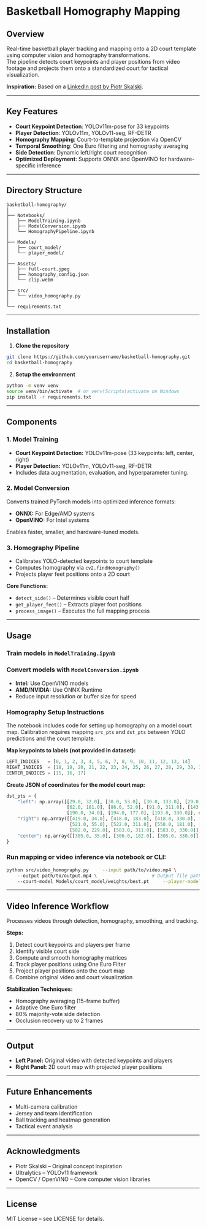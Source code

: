 # Basketball Homography Mapping

## Overview
Real-time basketball player tracking and mapping onto a 2D court template using computer vision and homography transformations.  
The pipeline detects court keypoints and player positions from video footage and projects them onto a standardized court for tactical visualization.

**Inspiration:** Based on a [LinkedIn post by Piotr Skalski](https://www.linkedin.com/in/piotr-skalski/).

---

## Key Features
- **Court Keypoint Detection**: YOLOv11m-pose for 33 keypoints  
- **Player Detection**: YOLOv11m, YOLOv11-seg, RF-DETR  
- **Homography Mapping**: Court-to-template projection via OpenCV  
- **Temporal Smoothing**: One Euro filtering and homography averaging  
- **Side Detection**: Dynamic left/right court recognition  
- **Optimized Deployment**: Supports ONNX and OpenVINO for hardware-specific inference  

---

## Directory Structure
```
basketball-homography/
│
├── Notebooks/
│   ├── ModelTraining.ipynb
│   ├── ModelConversion.ipynb
│   └── HomographyPipeline.ipynb
│
├── Models/
│   ├── court_model/
│   └── player_model/
│
├── Assets/
│   ├── full-court.jpeg
│   ├── homography_config.json
│   └── clip.webm
│
├── src/
│   └── video_homography.py
│
└── requirements.txt
```

---

## Installation

1. **Clone the repository**
```bash
git clone https://github.com/yourusername/basketball-homography.git
cd basketball-homography
```

2. **Setup the environment**
```bash
python -m venv venv
source venv/bin/activate  # or venv\Scripts\activate on Windows
pip install -r requirements.txt
```

---

## Components

### 1. Model Training
- **Court Keypoint Detection:** YOLOv11m-pose (33 keypoints: left, center, right)  
- **Player Detection:** YOLOv11m, YOLOv11-seg, RF-DETR  
- Includes data augmentation, evaluation, and hyperparameter tuning.

### 2. Model Conversion
Converts trained PyTorch models into optimized inference formats:  
- **ONNX:** For Edge/AMD systems  
- **OpenVINO:** For Intel systems  

Enables faster, smaller, and hardware-tuned models.

### 3. Homography Pipeline
- Calibrates YOLO-detected keypoints to court template  
- Computes homography via `cv2.findHomography()`  
- Projects player feet positions onto a 2D court  

**Core Functions:**
- `detect_side()` – Determines visible court half  
- `get_player_feet()` – Extracts player foot positions  
- `process_image()` – Executes the full mapping process  

---

## Usage
### Train models in `ModelTraining.ipynb`  
### Convert models with `ModelConversion.ipynb`
- **Intel:** Use OpenVINO models  
- **AMD/NVIDIA:** Use ONNX Runtime  
- Reduce input resolution or buffer size for speed  

### Homography Setup Instructions

The notebook includes code for setting up homography on a model court map. Calibration requires mapping `src_pts` and `dst_pts` between YOLO predictions and the court template.

**Map keypoints to labels (not provided in dataset):**
```python
LEFT_INDICES   = [0, 1, 2, 3, 4, 5, 6, 7, 8, 9, 10, 11, 12, 13, 14]
RIGHT_INDICES  = [18, 19, 20, 21, 22, 23, 24, 25, 26, 27, 28, 29, 30, 31, 32]
CENTER_INDICES = [15, 16, 17]
```

**Create JSON of coordinates for the model court map:**
```python
dst_pts = {
    "left": np.array([[29.0, 32.0], [30.0, 53.0], [30.0, 133.0], [29.0, 230.0], [29.0, 312.0], [28.0, 329.0],
                      [62.0, 181.0], [86.0, 52.0], [91.0, 311.0], [143.0, 134.0], [143.0, 181.0], [142.0, 230.0],
                      [190.0, 34.0], [194.0, 177.0], [193.0, 330.0]], dtype=np.float32),
    "right": np.array([[419.0, 34.0], [418.0, 183.0], [418.0, 330.0], [468.0, 135.0], [468.0, 184.0], [470.0, 228.0],
                       [521.0, 55.0], [522.0, 311.0], [550.0, 181.0], [584.0, 32.0], [585.0, 54.0], [581.0, 134.0],
                       [582.0, 229.0], [583.0, 311.0], [583.0, 330.0]], dtype=np.float32),
    "center": np.array([[305.0, 35.0], [306.0, 182.0], [305.0, 330.0]], dtype=np.float32),
}
```
### Run mapping or video inference via notebook or CLI:

```bash
python src/video_homography.py     --input path/to/video.mp4 \                      # Input video  
    --output path/to/output.mp4 \                    # Output file path  
    --court-model Models/court_model/weights/best.pt     --player-model Models/player_model/weights/best.pt     --court-map Assets/full-court.jpeg
```

---

## Video Inference Workflow
Processes videos through detection, homography, smoothing, and tracking.

**Steps:**
1. Detect court keypoints and players per frame  
2. Identify visible court side  
3. Compute and smooth homography matrices  
4. Track player positions using One Euro Filter  
5. Project player positions onto the court map  
6. Combine original video and court visualization  

**Stabilization Techniques:**
- Homography averaging (15-frame buffer)  
- Adaptive One Euro filter  
- 80% majority-vote side detection  
- Occlusion recovery up to 2 frames  

---

## Output
- **Left Panel:** Original video with detected keypoints and players  
- **Right Panel:** 2D court map with projected player positions  

---

## Future Enhancements
- Multi-camera calibration  
- Jersey and team identification  
- Ball tracking and heatmap generation  
- Tactical event analysis  

---

## Acknowledgments
- Piotr Skalski – Original concept inspiration  
- Ultralytics – YOLOv11 framework  
- OpenCV / OpenVINO – Core computer vision libraries  

---

## License
MIT License – see LICENSE for details.
